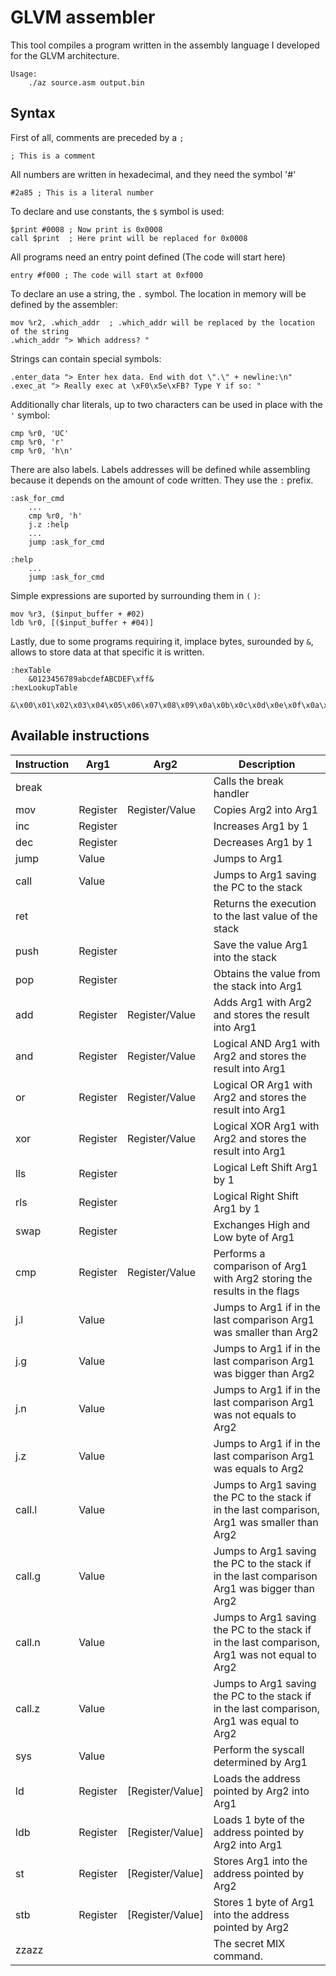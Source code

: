 # GLVM assembler
This tool compiles a program written in the assembly language I developed for the GLVM architecture.

```
Usage:
	./az source.asm output.bin
```

## Syntax
First of all, comments are preceded by a `;`
```
; This is a comment
```

All numbers are written in hexadecimal, and they need the symbol '#'
```
#2a85 ; This is a literal number
```

To declare and use constants, the `$` symbol is used:
```
$print #0008 ; Now print is 0x0008
call $print  ; Here print will be replaced for 0x0008
```

All programs need an entry point defined (The code will start here)
```
entry #f000 ; The code will start at 0xf000
```

To declare an use a string, the `.` symbol. The location in memory will be defined by the assembler:
```
mov %r2, .which_addr  ; .which_addr will be replaced by the location of the string
.which_addr "> Which address? " 
```

Strings can contain special symbols:
```
.enter_data "> Enter hex data. End with dot \".\" + newline:\n"
.exec_at "> Really exec at \xF0\x5e\xFB? Type Y if so: "
```

Additionally char literals, up to two characters can be used in place with the `'` symbol:
```
cmp %r0, 'UC'
cmp %r0, 'r'
cmp %r0, 'h\n'
```

There are also labels. Labels addresses will be defined while assembling because it depends on the amount of code written. They use the `:` prefix.
```
:ask_for_cmd
	...
	cmp %r0, 'h'
	j.z :help
	...
	jump :ask_for_cmd
	
:help
	...
	jump :ask_for_cmd
```

Simple expressions are suported by surrounding them in `(` `)`:
```
mov %r3, ($input_buffer + #02)
ldb %r0, [($input_buffer + #04)]
```

Lastly, due to some programs requiring it, implace bytes, surounded by `&`, allows to store data at that specific it is written.
```
:hexTable
	&0123456789abcdefABCDEF\xff&
:hexLookupTable
	&\x00\x01\x02\x03\x04\x05\x06\x07\x08\x09\x0a\x0b\x0c\x0d\x0e\x0f\x0a\x0b\x0c\x0d\x0e\x0f\xff&
```

## Available instructions
| Instruction | Arg1 | Arg2 | Description |
|--|--|--|--|
| break | | | Calls the break handler |
| mov | Register | Register/Value | Copies Arg2 into Arg1 |
| inc | Register |  | Increases Arg1 by 1 |
| dec | Register |  | Decreases Arg1 by 1 |
| jump | Value | | Jumps to Arg1 |
| call | Value | | Jumps to Arg1 saving the PC to the stack |
| ret |  |  | Returns the execution to the last value of the stack |
| push | Register | | Save the value Arg1 into the stack |
| pop | Register | | Obtains the value from the stack into Arg1 |
| add | Register | Register/Value | Adds Arg1 with Arg2 and stores the result into Arg1 |
| and | Register | Register/Value | Logical AND Arg1 with Arg2 and stores the result into Arg1 |
| or | Register | Register/Value | Logical OR Arg1 with Arg2 and stores the result into Arg1 |
| xor | Register | Register/Value | Logical XOR Arg1 with Arg2 and stores the result into Arg1 |
| lls | Register | | Logical Left Shift Arg1 by 1 |
| rls | Register | | Logical Right Shift Arg1 by 1 |
| swap | Register | | Exchanges High and Low byte of Arg1 |
| cmp | Register | Register/Value | Performs a comparison of Arg1 with Arg2 storing the results in the flags|
| j.l | Value | | Jumps to Arg1 if in the last comparison Arg1 was smaller than Arg2 |
| j.g | Value | | Jumps to Arg1 if in the last comparison Arg1 was bigger than Arg2 |
| j.n | Value | | Jumps to Arg1 if in the last comparison Arg1 was not equals to Arg2 |
| j.z | Value | | Jumps to Arg1 if in the last comparison Arg1 was equals to Arg2 |
| call.l | Value | | Jumps to Arg1 saving the PC to the stack  if in the last comparison, Arg1 was smaller than Arg2 |
| call.g | Value | | Jumps to Arg1 saving the PC to the stack  if in the last comparison Arg1 was bigger than Arg2 |
| call.n | Value | | Jumps to Arg1 saving the PC to the stack  if in the last comparison, Arg1 was not equal to Arg2 |
| call.z | Value | | Jumps to Arg1 saving the PC to the stack  if in the last comparison, Arg1 was equal to Arg2 |
| sys | Value | | Perform the syscall determined by Arg1 |
| ld | Register | [Register/Value] | Loads the address pointed by Arg2 into Arg1 |
| ldb | Register | [Register/Value] | Loads 1 byte of the address pointed by Arg2 into Arg1 |
| st | Register | [Register/Value] | Stores Arg1 into the address pointed by Arg2 |
| stb | Register | [Register/Value] | Stores 1 byte of Arg1 into the address pointed by Arg2 |
| zzazz | | | The secret MIX command. |

